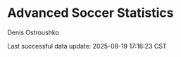 # Advanced Soccer Statistics
Denis Ostroushko

<!-- gfm -->

Last successful data update: 2025-08-19 17:16:23 CST
